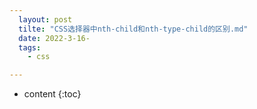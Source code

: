 ```yaml
---
  layout: post
  tilte: "CSS选择器中nth-child和nth-type-child的区别.md"
  date: 2022-3-16-
  tags: 
    - css

---
```



* content
{:toc}


  
